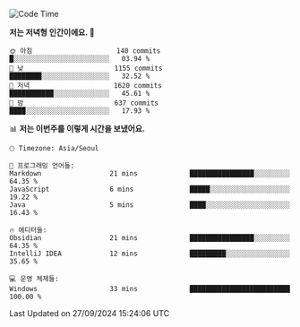   <!--START_SECTION:waka-->
![Code Time](http://img.shields.io/badge/Code%20Time-433%20hrs%2036%20mins-blue)

**저는 저녁형 인간이에요. 🦉** 

```text
🌞 아침                     140 commits         █░░░░░░░░░░░░░░░░░░░░░░░░   03.94 % 
🌆 낮　                     1155 commits        ████████░░░░░░░░░░░░░░░░░   32.52 % 
🌃 저녁                     1620 commits        ███████████░░░░░░░░░░░░░░   45.61 % 
🌙 밤　                     637 commits         ████░░░░░░░░░░░░░░░░░░░░░   17.93 % 
```


📊 **저는 이번주를 이렇게 시간을 보냈어요.** 

```text
🕑︎ Timezone: Asia/Seoul

💬 프로그래밍 언어들: 
Markdown                 21 mins             ████████████████░░░░░░░░░   64.35 % 
JavaScript               6 mins              █████░░░░░░░░░░░░░░░░░░░░   19.22 % 
Java                     5 mins              ████░░░░░░░░░░░░░░░░░░░░░   16.43 % 

🔥 에디터들: 
Obsidian                 21 mins             ████████████████░░░░░░░░░   64.35 % 
IntelliJ IDEA            12 mins             █████████░░░░░░░░░░░░░░░░   35.65 % 

💻 운영 체제들: 
Windows                  33 mins             █████████████████████████   100.00 % 
```


 Last Updated on 27/09/2024 15:24:06 UTC
<!--END_SECTION:waka-->
